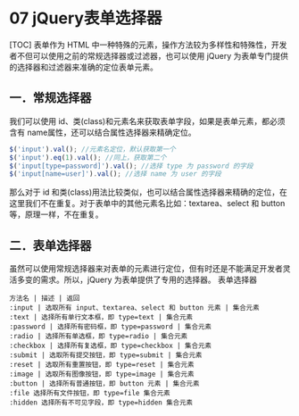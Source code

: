 # 07 jQuery表单选择器
[TOC]
表单作为 HTML 中一种特殊的元素，操作方法较为多样性和特殊性，开发者不但可以使用之前的常规选择器或过滤器，也可以使用 jQuery 为表单专门提供的选择器和过滤器来准确的定位表单元素。
## 一．常规选择器
我们可以使用 id、类(class)和元素名来获取表单字段，如果是表单元素，都必须含有 name属性，还可以结合属性选择器来精确定位。
```javascript
$('input').val(); //元素名定位，默认获取第一个
$('input').eq(1).val(); //同上，获取第二个
$('input[type=password]').val(); //选择 type 为 password 的字段
$('input[name=user]').val(); //选择 name 为 user 的字段
```
那么对于 id 和类(class)用法比较类似，也可以结合属性选择器来精确的定位，在这里我们不在重复。对于表单中的其他元素名比如：textarea、select 和 button 等，原理一样，不在重复。
## 二．表单选择器
虽然可以使用常规选择器来对表单的元素进行定位，但有时还是不能满足开发者灵活多变的需求。所以，jQuery 为表单提供了专用的选择器。
表单选择器
```table
方法名 | 描述 | 返回
:input | 选取所有 input、textarea、select 和 button 元素 | 集合元素
:text | 选择所有单行文本框，即 type=text | 集合元素
:password | 选择所有密码框，即 type=password | 集合元素
:radio | 选择所有单选框，即 type=radio | 集合元素
:checkbox | 选择所有复选框，即 type=checkbox | 集合元素
:submit | 选取所有提交按钮，即 type=submit | 集合元素
:reset | 选取所有重置按钮，即 type=reset | 集合元素
:image | 选取所有图像按钮，即 type=image | 集合元素
:button | 选择所有普通按钮，即 button 元素 | 集合元素
:file 选择所有文件按钮，即 type=file 集合元素
:hidden 选择所有不可见字段，即 type=hidden 集合元素
```